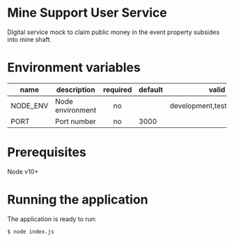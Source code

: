 
# Mine Support User Service
Digital service mock to claim public money in the event property subsides into mine shaft.

# Environment variables

| name     | description      | required | default |            valid            | notes |
|----------|------------------|:--------:|---------|:---------------------------:|-------|
| NODE_ENV | Node environment |    no    |         | development,test,production |       |
| PORT     | Port number      |    no    | 3000    |                             |       |

# Prerequisites

Node v10+

# Running the application

The application is ready to run:

`$ node index.js`
